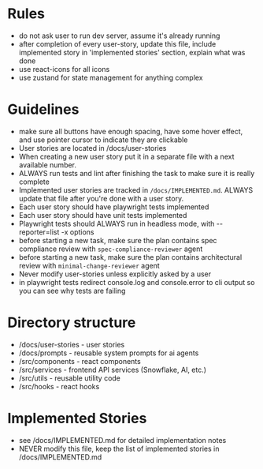# Rules

- do not ask user to run dev server, assume it's already running
- after completion of every user-story, update this file, include implemented story in 'implemented stories' section, explain what was done
- use react-icons for all icons
- use zustand for state management for anything complex

# Guidelines

- make sure all buttons have enough spacing, have some hover effect, and use pointer cursor to indicate they are clickable
- User stories are located in /docs/user-stories
- When creating a new user story put it in a separate file with a next available number.
- ALWAYS run tests and lint after finishing the task to make sure it is really complete
- Implemented user stories are tracked in `/docs/IMPLEMENTED.md`. ALWAYS update that file after you're done with a user story.
- Each user story should have playwright tests implemented
- Each user story should have unit tests implemented
- Playwright tests should ALWAYS run in headless mode, with --reporter=list -x options
- before starting a new task, make sure the plan contains spec compliance review with `spec-compliance-reviewer` agent
- before starting a new task, make sure the plan contains architectural review with `minimal-change-reviewer` agent
- Never modify user-stories unless explicitly asked by a user
- in playwright tests redirect console.log and console.error to cli output so you can see why tests are failing

# Directory structure

- /docs/user-stories - user stories
- /docs/prompts - reusable system prompts for ai agents
- /src/components - react components
- /src/services - frontend API services (Snowflake, AI, etc.)
- /src/utils - reusable utility code
- /src/hooks - react hooks

# Implemented Stories

- see /docs/IMPLEMENTED.md for detailed implementation notes
- NEVER modify this file, keep the list of implemented stories in /docs/IMPLEMENTED.md
